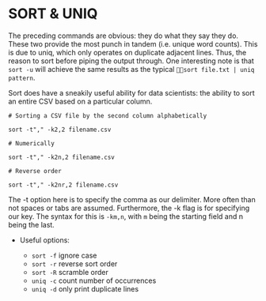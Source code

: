 # SORT & UNIQ

The preceding commands are obvious: they do what they say they do. These two provide the most punch
in tandem (i.e. unique word counts). This is due to uniq, which only operates on duplicate adjacent
lines. Thus, the reason to sort before piping the output through. One interesting note is that
`sort -u` will achieve the same results as the typical `sort file.txt | uniq pattern`.

Sort does have a sneakily useful ability for data scientists: the ability to sort an entire CSV
based on a particular column.

```
# Sorting a CSV file by the second column alphabetically

sort -t"," -k2,2 filename.csv

# Numerically

sort -t"," -k2n,2 filename.csv

# Reverse order

sort -t"," -k2nr,2 filename.csv
```

The -t option here is to specify the comma as our delimiter. More often than not spaces or tabs are
assumed. Furthermore, the -k flag is for specifying our key. The syntax for this is `-km,n`, with
`m` being the starting field and n being the last.

- Useful options:

  - `sort -f` ignore case
  - `sort -r` reverse sort order
  - `sort -R` scramble order
  - `uniq -c` count number of occurrences
  - `uniq -d` only print duplicate lines
